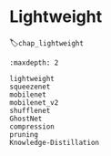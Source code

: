 
# Lightweight
:label:`chap_lightweight`

```toc
:maxdepth: 2

lightweight
squeezenet
mobilenet
mobilenet_v2
shufflenet
GhostNet
compression
pruning
Knowledge-Distillation
```
